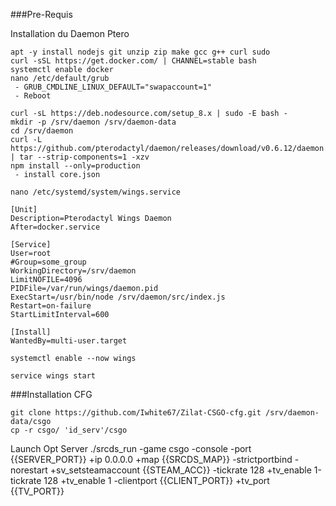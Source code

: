 ###Pre-Requis

Installation du Daemon Ptero 

    apt -y install nodejs git unzip zip make gcc g++ curl sudo
    curl -sSL https://get.docker.com/ | CHANNEL=stable bash
    systemctl enable docker
    nano /etc/default/grub
     - GRUB_CMDLINE_LINUX_DEFAULT="swapaccount=1"
     - Reboot
    
    curl -sL https://deb.nodesource.com/setup_8.x | sudo -E bash -
    mkdir -p /srv/daemon /srv/daemon-data
    cd /srv/daemon
    curl -L https://github.com/pterodactyl/daemon/releases/download/v0.6.12/daemon.tar.gz | tar --strip-components=1 -xzv
    npm install --only=production
     - install core.json
    
    nano /etc/systemd/system/wings.service
    
    [Unit]
    Description=Pterodactyl Wings Daemon
    After=docker.service
    
    [Service]
    User=root
    #Group=some_group
    WorkingDirectory=/srv/daemon
    LimitNOFILE=4096
    PIDFile=/var/run/wings/daemon.pid
    ExecStart=/usr/bin/node /srv/daemon/src/index.js
    Restart=on-failure
    StartLimitInterval=600
    
    [Install]
    WantedBy=multi-user.target
    
    systemctl enable --now wings
    
    service wings start

###Installation CFG

    git clone https://github.com/Iwhite67/Zilat-CSGO-cfg.git /srv/daemon-data/csgo
    cp -r csgo/ 'id_serv'/csgo

Launch Opt Server
    ./srcds_run -game csgo -console -port {{SERVER_PORT}} +ip 0.0.0.0 +map {{SRCDS_MAP}} -strictportbind -norestart +sv_setsteamaccount {{STEAM_ACC}} -tickrate 128 +tv_enable 1-tickrate 128 +tv_enable 1 -clientport {{CLIENT_PORT}} +tv_port {{TV_PORT}}

